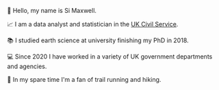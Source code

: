 👋 Hello, my name is Si Maxwell.

📈 I am a data analyst and statistician in the [UK Civil Service](https://www.gov.uk/government/organisations/civil-service).

📚 I studied earth science at university finishing my PhD in 2018.

💻 Since 2020 I have worked in a variety of UK government departments and agencies.

🥾 In my spare time I'm a fan of trail running and hiking.